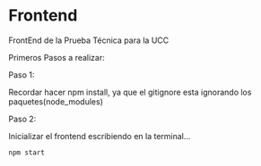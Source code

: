 # Frontend

FrontEnd de la Prueba Técnica para la UCC

Primeros Pasos a realizar:

Paso 1:

Recordar hacer npm install, ya que el gitignore esta ignorando los paquetes(node_modules)

Paso 2:

Inicializar el frontend escribiendo en la terminal...

```
npm start
```
